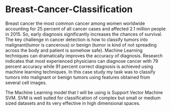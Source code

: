 # Breast-Cancer-Classification
 Breast cancer the most common cancer among women worldwide accounting for 25 percent of all cancer cases   and affected 2.1 million people in 2015. So, early diagnosis significantly increases  the chances of survival.  The key challenge in cancer detection is how to classify  tumors into malignant(tumor is cancerous) or benign (tumor is kind of not spreading across the body and patient is somehow safe). Machine Learning techniques can dramatically  improves the accuracy of diagnosis. Research indicates that most  experienced physicians can diagnose cancer with 79 percent accuracy while   91 percent correct diagnosis is achieved using machine learning techniques.  In this case study my task was to classify  tumors into malignant or benign tumors using features obtained from several cell images.

The Machine Learning model that I will be using is Support Vector Machine SVM. SVM is well suited for classification of complex but small or medium sized datasets and its very effective in high dimensional spaces. 
